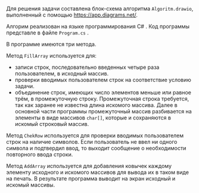Для решения задачи составлена блок-схема алгоритма `Algoritm.drawio`, выполненный с помощью https://app.diagrams.net/.

Алгорим реализован на языке программирования C# . Код программы представле в файле `Program.cs` .

В программе имеются три метода.

Метод `FillArray` используется для:
* записи строк, последовательно введенных четыре раза пользователем, в исходный массив.
* проверки вводимых пользователем строк на соответствие условию задачи.
* объединение строк, имеющих число элементов меньше или равное трём, в промежуточную строку.
Промежуточная строка требуется, так как заранее не известна длина искомого массива.
Далее в основной части программы промежуточный массив разбивается на элементы в виде массивов `char[]`, которые и сохраняются в искомый строковый массив.

Метод `ChekRow` используется для проверки вводимых пользователем строк на наличие символов.
Если пользователь не ввел ни одного символа и подтвердил ввод, то выходит сообщение о необходимости повторного ввода строки.

Метод `AddArray` используется для добавления ковычек каждому элементу исходного и искомого массивов для вывода их в таком виде на печать.
В результате программа выводит на экран исходный и искомый массивы.
